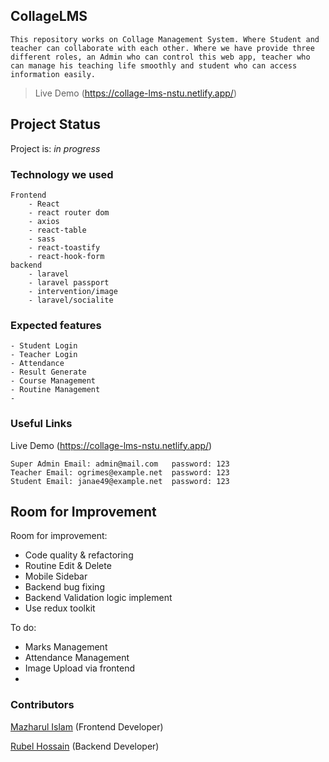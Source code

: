 ## CollageLMS

```
This repository works on Collage Management System. Where Student and teacher can collaborate with each other. Where we have provide three different roles, an Admin who can control this web app, teacher who can manage his teaching life smoothly and student who can access information easily. 

```
> Live Demo (https://collage-lms-nstu.netlify.app/)

## Project Status

Project is: _in progress_


### Technology we used

```
Frontend
    - React
    - react router dom
    - axios
    - react-table
    - sass
    - react-toastify
    - react-hook-form
backend
    - laravel
    - laravel passport
    - intervention/image
    - laravel/socialite

```

### Expected features

```
- Student Login
- Teacher Login
- Attendance
- Result Generate
- Course Management
- Routine Management
-
```

### Useful Links

Live Demo (https://collage-lms-nstu.netlify.app/)

```
Super Admin Email: admin@mail.com   password: 123
Teacher Email: ogrimes@example.net  password: 123
Student Email: janae49@example.net  password: 123

```


## Room for Improvement

Room for improvement:

- Code quality & refactoring
- Routine Edit & Delete
- Mobile Sidebar 
- Backend bug fixing
- Backend Validation logic implement
- Use redux toolkit

To do:

- Marks Management
- Attendance Management
- Image Upload via frontend
-

### Contributors

[Mazharul Islam](https://linkedin.com/in/nahid-islam-1aaa6814b) (Frontend Developer)

[Rubel Hossain](https://www.linkedin.com/in/rubel-hossain-33a1a8228/) (Backend Developer)



<!-- ``` -->

